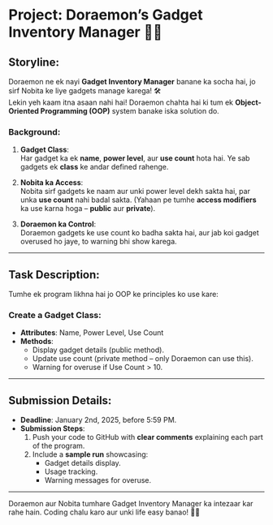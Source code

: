 # Project: **Doraemon’s Gadget Inventory Manager** 🚀🎒

## Storyline:  

Doraemon ne ek nayi **Gadget Inventory Manager** banane ka socha hai, jo sirf Nobita ke liye gadgets manage karega! 🛠️  
Lekin yeh kaam itna asaan nahi hai! Doraemon chahta hai ki tum ek **Object-Oriented Programming (OOP)** system banake iska solution do.  

### Background:  

1. **Gadget Class**:  
   Har gadget ka ek **name**, **power level**, aur **use count** hota hai. Ye sab gadgets ek **class** ke andar defined rahenge.  
   
2. **Nobita ka Access**:  
   Nobita sirf gadgets ke naam aur unki power level dekh sakta hai, par unka **use count** nahi badal sakta. (Yahaan pe tumhe **access modifiers** ka use karna hoga – **public** aur **private**).  

3. **Doraemon ka Control**:  
   Doraemon gadgets ke use count ko badha sakta hai, aur jab koi gadget overused ho jaye, to warning bhi show karega.  

---

## Task Description:  

Tumhe ek program likhna hai jo OOP ke principles ko use kare:  

### **Create a Gadget Class:**  
   - **Attributes**: Name, Power Level, Use Count  
   - **Methods**:  
     - Display gadget details (public method).  
     - Update use count (private method – only Doraemon can use this).  
     - Warning for overuse if Use Count > 10.  

---

## Submission Details:

- **Deadline**: January 2nd, 2025, before 5:59 PM.  
- **Submission Steps**:  
  1. Push your code to GitHub with **clear comments** explaining each part of the program.  
  2. Include a **sample run** showcasing:  
     - Gadget details display.  
     - Usage tracking.  
     - Warning messages for overuse.

---

Doraemon aur Nobita tumhare Gadget Inventory Manager ka intezaar kar rahe hain. Coding chalu karo aur unki life easy banao!  🤖✨
